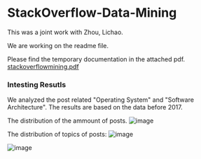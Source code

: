 # StackOverflow-Data-Mining

This was a joint work with Zhou, Lichao.

We are working on the readme file. 

Please find the temporary documentation in the attached pdf. [stackoverflowmining.pdf](https://github.com/Gyou/StackOverflow-Data-Mining/files/10190589/stackoverflowmining.pdf)

### Intesting Resutls

We analyzed the post related "Operating System" and "Software Architecture". The results are based on the data before 2017. 

The distribution of the ammount of posts.
![image](https://user-images.githubusercontent.com/8926142/206589501-b75f89ed-f0ea-4ec0-bb7d-5876df43249b.png)

The distribution of topics of posts:
![image](https://user-images.githubusercontent.com/8926142/206589562-5f88c8f8-deae-451e-a7a1-ad413adc5907.png)

![image](https://user-images.githubusercontent.com/8926142/206589677-dbf318ab-f456-481b-b9f7-96634d36916a.png)
